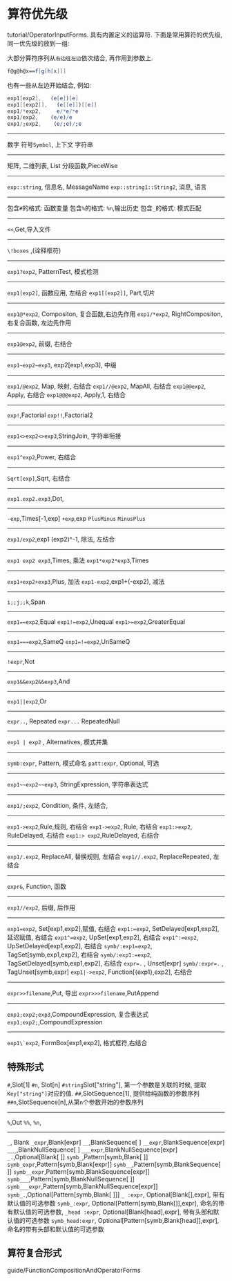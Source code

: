 # 算符优先级

tutorial/OperatorInputForms.  具有内置定义的运算符. 下面是常用算符的优先级, 同一优先级的放到一组:

大部分算符序列从`右边往左边`依次结合, 再作用到参数上.

```mathematica
f@g@h@x==f[g[h[x]]]
```

也有一些从左边开始结合, 例如:

```mathematica
exp1[exp2],   (e[e])[e]
exp1[[exp2]],   (e[[e]])[[e]]
exp1/*exp2,     e/*e/*e
exp1/exp2,    (e/e)/e
exp1/;exp2,    (e/;e)/;e
```

***
数字
符号`Symbol`, 上下文
字符串
***
矩阵, 二维列表, List
分段函数,PieceWise
***
`exp::string`, 信息名, MessageName
`exp::string1::String2`, 消息, 语言
***
包含`#`的格式: 函数变量
包含`%`的格式: `%n`,输出历史
包含`_`的格式: 模式匹配
***
`<<`,Get,导入文件
***
`\!boxes` ,(诠释框符)
***
`exp1?exp2`, PatternTest, 模式检测
***
`exp1[exp2]`, 函数应用, 左结合
`exp1[[exp2]]`, Part,切片
***
`exp1@*exp2`, Compositon, 复合函数,右边先作用
`exp1/*exp2`, RightCompositon, 右复合函数, 左边先作用
***
`exp1@exp2`, 前缀, 右结合
***
`exp1~exp2~exp3`, exp2[exp1,exp3], 中缀
***
`exp1/@exp2`, Map, 映射, 右结合
`exp1//@exp2`, MapAll, 右结合
`exp1@@exp2`, Apply, 右结合
`exp1@@@exp2`, Apply,1, 右结合
***
`exp!`,Factorial
`exp!!`,Factorial2
***
`exp1<>exp2<>exp3`,StringJoin, 字符串衔接
***
`exp1^exp2`,Power, 右结合
***
`Sqrt[exp]`,Sqrt, 右结合
***
`exp1.exp2.exp3`,Dot,
***
`-exp`,Times[-1,exp]
`+exp`,exp
`PlusMinus`
`MinusPlus`
***
`exp1/exp2`,exp1 (exp2)^-1, 除法, 左结合
***
`exp1 exp2 exp3`,Times, 乘法
`exp1*exp2*exp3`,Times
***
`exp1+exp2+exp3`,Plus, 加法
`exp1-exp2`,exp1+(-exp2), 减法
***
`i;;j;;k`,Span
***
`exp1==exp2`,Equal
`exp1!=exp2`,Unequal
`exp1>=exp2`,GreaterEqual
***
`exp1===exp2`,SameQ
`exp1=!=exp2`,UnSameQ
***
`!expr`,Not
***
`exp1&&exp2&&exp3`,And
***
`exp1||exp2`,Or
***
`expr..`, Repeated
`expr...` RepeatedNull
***
`exp1 | exp2` , Alternatives, 模式并集
***
`symb:expr`, Pattern, 模式命名
`patt:expr`, Optional, 可选
***
`exp1~~exp2~~exp3`, StringExpression, 字符串表达式
***
`exp1/;exp2`, Condition, 条件, 左结合,
***
`exp1->exp2`,Rule,规则, 右结合
`exp1->exp2`, Rule, 右结合
`exp1:>exp2`, RuleDelayed, 右结合
`exp1:> exp2`,RuleDelayed, 右结合
***
`exp1/.exp2`, ReplaceAll, 替换规则, 左结合
`exp1//.exp2`, ReplaceRepeated, 左结合
***
`expr&`, Function, 函数
***
`exp1//exp2`, 后缀, 后作用
***
`exp1=exp2`,  Set[exp1,exp2],赋值, 右结合
`exp1:=exp2`,  SetDelayed[exp1,exp2],延迟赋值, 右结合
`exp1^=exp2`,  UpSet[exp1,exp2], 右结合
`exp1^:=exp2`,  UpSetDelayed[exp1,exp2], 右结合
`symb/:exp1=exp2`,  TagSet[symb,exp1,exp2], 右结合
`symb/:exp1:=exp2`,  TagSetDelayed[symb,exp1,exp2], 右结合
`expr=.` ,  Unset[expr]
`symb/:expr=.` ,  TagUnset[symb,expr]
`exp1|->exp2`,  Function[{exp1},exp2], 右结合
***
`expr>>filename`,Put, 导出
`expr>>>filename`,PutAppend
***
`exp1;exp2;exp3`,CompoundExpression, 复合表达式
`exp1;exp2;`,CompoundExpression
***
`` exp1\`exp2 ``, FormBox[exp1,exp2], 格式框符,右结合

## 特殊形式

`#`,Slot[1]
`#n`, Slot[n]
`#string`Slot["string"], 第一个参数是关联的时候, 提取`Key["string"]`对应的值.
`##`,SlotSequence[1], 提供给纯函数的参数序列
`##n`,SlotSequence[n],从第`n`个参数开始的参数序列
***
`%`,Out
`%%`,
`%n`,
***
`_`, Blank
`_expr`,Blank[expr]
`__`,BlankSequence[ ]
`__expr`,BlankSequence[expr]
`___`,BlankNullSequence[ ]
`___expr`,BlankNullSequence[expr]
`_.`,Optional[Blank[ ]]
`symb_`,Pattern[symb,Blank[ ]]
`symb_expr`,Pattern[symb,Blank[expr]]
`symb__`,Pattern[symb,BlankSequence[ ]]
`symb__expr`,Pattern[symb,BlankSequence[expr]]
`symb___`,Pattern[symb,BlankNullSequence[ ]]
`symb___expr`,Pattern[symb,BlankNullSequence[expr]]
`symb_.`,Optional[Pattern[symb,Blank[ ]]]
`_ :expr`, Optional[Blank[],expr], 带有默认值的可选参数
`symb_:expr`, Optional[Pattern[symb,Blank[]],expr], 命名的带有默认值的可选参数,
`_head :expr`, Optional[Blank[head],expr], 带有头部和默认值的可选参数
`symb_head:expr`, Optional[Pattern[symb,Blank[head]],expr], 命名的带有头部和默认值的可选参数

## 算符复合形式

guide/FunctionCompositionAndOperatorForms
